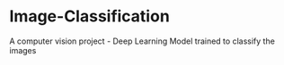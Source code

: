 # Image-Classification
A computer vision project - Deep Learning Model trained to classify the images
